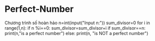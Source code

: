 # Perfect-Number
Chương trình số hoàn hảo
n=int(input("Input n:"))
sum_divisor=0
for i in range(1,n):
    if n %i==0:
        sum_divisor=sum_divisor+i
if sum_divisor==n:
    print(n,"is a perfect number")
else:
    print(n, "is NOT a perfect number")
